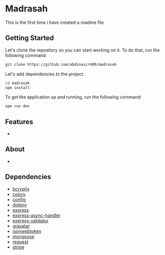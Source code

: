 # Madrasah

This is the first time i have created a readme file

## Getting Started

Let's clone the repository so you can start working on it. To do that, run the following command:

```bash
git clone https://github.com/abdinasir400/madrasah
```

Let's add dependencies to the project.

```bash
cd madrasah
npm install
```

To get the application up and running, run the following command:

```bash
npm run dev
```

## Features

-

## About

-

## Dependencies

- [bcryptjs]()
- [colors](https://www.npmjs.com/package/colors)
- [config](https://www.npmjs.com/package/config)
- [dotenv](https://www.npmjs.com/package/dotenv)
- [express](https://www.npmjs.com/package/express)
- [express-async-handler](https://www.npmjs.com/package/express-async-handler)
- [express-validator](https://www.npmjs.com/package/express-validator)
- [gravatar](https://www.npmjs.com/package/gravatar)
- [jsonwebtoken](https://www.npmjs.com/package/jsonwebtoken)
- [mongoose](https://www.npmjs.com/package/mongoose)
- [request](https://www.npmjs.com/package/request)
- [stripe](https://www.npmjs.com/package/stripe)
